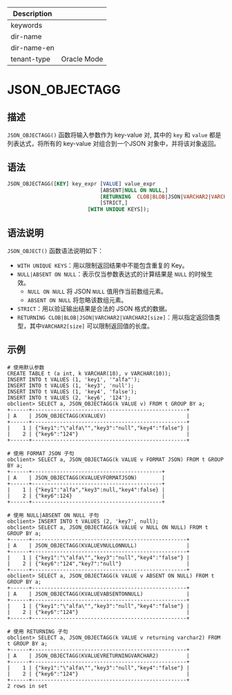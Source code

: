 | Description   |                 |
|---------------|-----------------|
| keywords      |                 |
| dir-name      |                 |
| dir-name-en   |                 |
| tenant-type   | Oracle Mode     |

# JSON_OBJECTAGG

## 描述

`JSON_OBJECTAGG()` 函数将输入参数作为 key-value 对, 其中的 `key` 和 `value` 都是列表达式，将所有的 key-value 对组合到一个JSON 对象中，并将该对象返回。

## 语法

```sql
JSON_OBJECTAGG([KEY] key_expr [VALUE] value_expr
                              [ABSENT|NULL ON NULL,]
                              [RETURNING  CLOB|BLOB|JSON|VARCHAR2|VARCHAR2[size],]
                              [STRICT,]
                          [WITH UNIQUE KEYS]);

```

## 语法说明

`JSON_OBJECT()` 函数语法说明如下：

- `WITH UNIQUE KEYS`：用以限制返回结果中不能包含重复的 Key。
- `NULL|ABSENT ON NULL`：表示仅当参数表达式的计算结果是 `NULL` 的时候生效。
   - `NULL ON NULL` 将 JSON `NULL` 值用作当前数组元素。
   - `ABSENT ON NULL` 将忽略该数组元素。
- `STRICT`：用以验证输出结果是合法的 JSON 格式的数据。
- `RETURNING CLOB|BLOB|JSON|VARCHAR2|VARCHAR2[size]`：用以指定返回值类型，其中`VARCHAR2[size]` 可以限制返回值的长度。

## 示例

```shell
# 使用默认参数
CREATE TABLE t (a int, k VARCHAR(10), v VARCHAR(10));
INSERT INTO t VALUES (1, 'key1', '"alfa"');
INSERT INTO t VALUES (1, 'key3', 'null');
INSERT INTO t VALUES (1, 'key4', 'false');
INSERT INTO t VALUES (2, 'key6', '124');
obclient> SELECT a, JSON_OBJECTAGG(k VALUE v) FROM t GROUP BY a;
+------+--------------------------------------------------+
| A    | JSON_OBJECTAGG(KVALUEV)                          |
+------+--------------------------------------------------+
|    1 | {"key1":"\"alfa\"","key3":"null","key4":"false"} |
|    2 | {"key6":"124"}                                   |
+------+--------------------------------------------------+

# 使用 FORMAT JSON 子句
obclient> SELECT a, JSON_OBJECTAGG(k VALUE v FORMAT JSON) FROM t GROUP BY a;
+------+------------------------------------------+
| A    | JSON_OBJECTAGG(KVALUEVFORMATJSON)        |
+------+------------------------------------------+
|    1 | {"key1":"alfa","key3":null,"key4":false} |
|    2 | {"key6":124}                             |
+------+------------------------------------------+

# 使用 NULL|ABSENT ON NULL 子句
obclient> INSERT INTO t VALUES (2, 'key7', null);
obclient> SELECT a, JSON_OBJECTAGG(k VALUE v NULL ON NULL) FROM t GROUP BY a;
+------+--------------------------------------------------+
| A    | JSON_OBJECTAGG(KVALUEVNULLONNULL)                |
+------+--------------------------------------------------+
|    1 | {"key1":"\"alfa\"","key3":"null","key4":"false"} |
|    2 | {"key6":"124","key7":"null"}                     |
+------+--------------------------------------------------+
obclient> SELECT a, JSON_OBJECTAGG(k VALUE v ABSENT ON NULL) FROM t GROUP BY a;
+------+--------------------------------------------------+
| A    | JSON_OBJECTAGG(KVALUEVABSENTONNULL)              |
+------+--------------------------------------------------+
|    1 | {"key1":"\"alfa\"","key3":"null","key4":"false"} |
|    2 | {"key6":"124"}                                   |
+------+--------------------------------------------------+

# 使用 RETURNING 子句
obclient> SELECT a, JSON_OBJECTAGG(k VALUE v returning varchar2) FROM t GROUP BY a;
+------+--------------------------------------------------+
| A    | JSON_OBJECTAGG(KVALUEVRETURNINGVARCHAR2)         |
+------+--------------------------------------------------+
|    1 | {"key1":"\"alfa\"","key3":"null","key4":"false"} |
|    2 | {"key6":"124"}                                   |
+------+--------------------------------------------------+
2 rows in set
```
